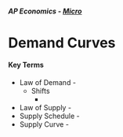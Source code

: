 ##### AP Economics - [Micro](https://maxshalom.com/ap-econ/#microeconomics)

# Demand Curves

#### Key Terms

* Law of Demand - 
  * Shifts
    * ​
* Law of Supply - 
* Supply Schedule - 
* Supply Curve - 








